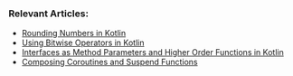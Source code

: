 ### Relevant Articles:

- [Rounding Numbers in Kotlin](https://www.baeldung.com/kotlin/round-numbers)
- [Using Bitwise Operators in Kotlin](https://www.baeldung.com/kotlin/bitwise-operators)
- [Interfaces as Method Parameters and Higher Order Functions in Kotlin](https://www.baeldung.com/kotlin/interfaces-higher-order-functions)
- [Composing Coroutines and Suspend Functions](https://www.baeldung.com/kotlin/composing-coroutines-suspend-functions)
